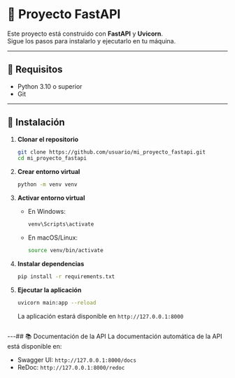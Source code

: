 # 🚀 Proyecto FastAPI

Este proyecto está construido con **FastAPI** y **Uvicorn**.  
Sigue los pasos para instalarlo y ejecutarlo en tu máquina.

---

## 📌 Requisitos
- Python 3.10 o superior
- Git

---

## 🔹 Instalación

1. **Clonar el repositorio**
   ```bash
   git clone https://github.com/usuario/mi_proyecto_fastapi.git
   cd mi_proyecto_fastapi

2. **Crear entorno virtual**
   ```bash
   python -m venv venv
   ```
3. **Activar entorno virtual**
   - En Windows:
     ```bash
     venv\Scripts\activate
     ```
   - En macOS/Linux:
     ```bash
     source venv/bin/activate
     ```
4. **Instalar dependencias**
     ```bash
     pip install -r requirements.txt
     ```

5. **Ejecutar la aplicación**
   ```bash
   uvicorn main:app --reload
   ```
    La aplicación estará disponible en `http://127.0.0.1:8000`
    ```
---## 📚 Documentación de la API
    La documentación automática de la API está disponible en:
   - Swagger UI: `http://127.0.0.1:8000/docs`
   - ReDoc: `http://127.0.0.1:8000/redoc`